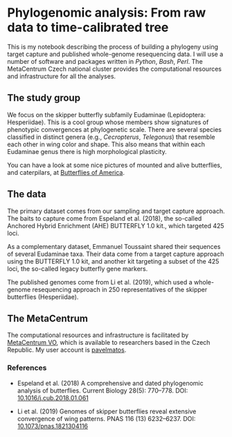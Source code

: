 # Phylogenomic analysis: From raw data to time-calibrated tree
This is my notebook describing the process of building a phylogeny using target capture and published whole-genome resequencing data. I will use a number of software and packages written in _Python_, _Bash_, _Perl_. The MetaCentrum Czech national cluster provides the computational resources and infrastructure for all the analyses.


## The study group
We focus on the skipper butterfly subfamily Eudaminae (Lepidoptera: Hesperiidae). This is a cool group whose members show signatures of phenotypic convergences at phylogenetic scale. There are several species classified in distinct genera (e.g., _Cecropterus_, _Telegonus_) that resemble each other in wing color and shape. This also means that within each Eudaminae genus there is high morphological plasticity.

You can have a look at some nice pictures of mounted and alive butterflies, and caterpilars, at [Butterflies of America](https://www.butterfliesofamerica.com/L/Hesperiidae.htm).

## The data
The primary dataset comes from our sampling and target capture approach. The baits to capture come from Espeland et al. (2018), the so-called Anchored Hybrid Enrichment (AHE) BUTTERFLY 1.0 kit., which targeted 425 loci.

As a complementary dataset, Emmanuel Toussaint shared their sequences of several Eudaminae taxa. Their data come from a target capture approach using the BUTTERFLY 1.0 kit, and another kit targeting a subset of the 425 loci, the so-called legacy butterfly gene markers.

The published genomes come from Li et al. (2019), which used a whole-genome resequencing approach in 250 representatives of the skipper butterflies (Hesperiidae).

## The MetaCentrum
The computational resources and infrastructure is facilitated by [MetaCentrum VO](https://metavo.metacentrum.cz/en/about/index.html), which is available to researchers based in the Czech Republic. My user account is [pavelmatos](https://metavo.metacentrum.cz/pbsmon2/user/pavelmatos).

### References
- Espeland et al. (2018) A comprehensive and dated phylogenomic analysis of butterflies. Current Biology 28(5): 770&ndash;778. DOI: [10.1016/j.cub.2018.01.061](https://doi.org/10.1016/j.cub.2018.01.061)

- Li et al. (2019) Genomes of skipper butterflies reveal extensive convergence of wing patterns. PNAS 116 (13) 6232&ndash;6237. DOI: [10.1073/pnas.1821304116](https://doi.org/10.1073/pnas.1821304116)

